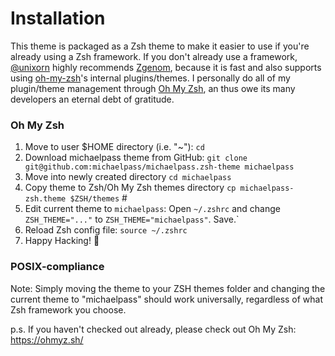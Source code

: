 # Installation


This theme is packaged as a Zsh theme to make it easier to use if you're already using a Zsh framework. If you don't already use a framework, [@unixorn](https://github.com/unixorn) highly recommends [Zgenom](https://github.com/jandamm/zgenom), because it is fast and also supports using [oh-my-zsh](https://github.com/robbyrussell/oh-my-zsh)'s internal plugins/themes. I personally do all of my plugin/theme management through [Oh My Zsh](https://ohmyz.sh/), an thus owe its many developers an eternal debt of gratitude.


### Oh My Zsh
1. Move to user $HOME directory (i.e. "~"):
    `cd`
2. Download michaelpass theme from GitHub:
    `git clone git@github.com:michaelpass/michaelpass.zsh-theme michaelpass`
3. Move into newly created directory
    `cd michaelpass` 
4. Copy theme to Zsh/Oh My Zsh themes directory
    `cp michaelpass-zsh.theme $ZSH/themes` # 
5. Edit current theme to `michaelpass`:
    Open `~/.zshrc` and change `ZSH_THEME="..."` to `ZSH_THEME="michaelpass"`. Save.`
6. Reload Zsh config file:
    `source ~/.zshrc`
7. Happy Hacking! 🎉


### POSIX-compliance

Note: Simply moving the theme to your ZSH themes folder and changing the current theme to "michaelpass" should work universally, regardless of what Zsh framework you choose.

p.s. If you haven't checked out already, please check out Oh My Zsh:
https://ohmyz.sh/
